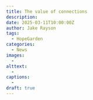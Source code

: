 ```yaml
---
title: The value of connections
description: 
date: 2025-03-11T10:00:00Z
author: Jake Rayson 
tags: 
  - HopeGarden
categories: 
  - News
images:
  - 
alttext: 
  - 
captions: 
  - 
draft: true
---
```

